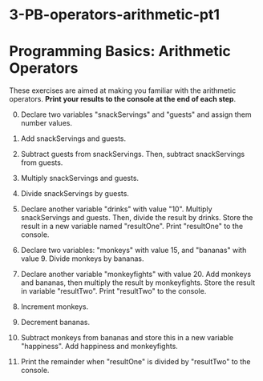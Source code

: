 # 3-PB-operators-arithmetic-pt1

# Programming Basics: Arithmetic Operators

These exercises are aimed at making you familiar with the arithmetic operators. **Print your results to the console at the end of each step**.

0. Declare two variables "snackServings" and "guests" and assign them number values.

1. Add snackServings and guests.

2. Subtract guests from snackServings. Then, subtract snackServings from guests.

3. Multiply snackServings and guests.

4. Divide snackServings by guests.

5. Declare another variable "drinks" with value "10". Multiply snackServings and guests. Then, divide the result by drinks. Store the result in a new variable named "resultOne". Print "resultOne" to the console.

5. Declare two variables: "monkeys" with value 15, and "bananas" with value 9. Divide monkeys by bananas.

6. Declare another variable "monkeyfights" with value 20. Add monkeys and bananas, then multiply the result by monkeyfights. Store the result in variable "resultTwo".  Print "resultTwo" to the console.

7. Increment monkeys.

8. Decrement bananas.

9. Subtract monkeys from bananas and store this in a new variable "happiness". Add happiness and monkeyfights.

10. Print the remainder when "resultOne" is divided by "resultTwo" to the console.


